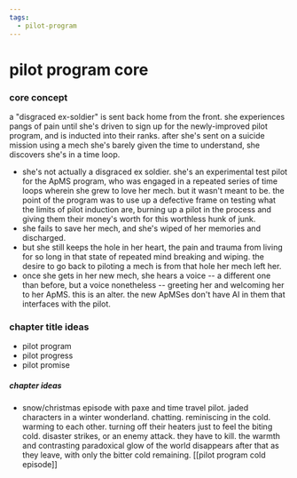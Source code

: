 ```yaml
---
tags:
  - pilot-program
---
```

# pilot program core
### core concept
a "disgraced ex-soldier" is sent back home from the front. she experiences pangs of pain until she's driven to sign up for the newly-improved pilot program, and is inducted into their ranks. after she's sent on a suicide mission using a mech she's barely given the time to understand, she discovers she's in a time loop.

- she's not actually a disgraced ex soldier. she's an experimental test pilot for the ApMS program, who was engaged in a repeated series of time loops wherein she grew to love her mech. but it wasn't meant to be. the point of the program was to use up a defective frame on testing what the limits of pilot induction are, burning up a pilot in the process and giving them their money's worth for this worthless hunk of junk.
- she fails to save her mech, and she's wiped of her memories and discharged.
- but she still keeps the hole in her heart, the pain and trauma from living for so long in that state of repeated mind breaking and wiping. the desire to go back to piloting a mech is from that hole her mech left her.
- once she gets in her new mech, she hears a voice -- a different one than before, but a voice nonetheless -- greeting her and welcoming her to her ApMS. this is an alter. the new ApMSes don't have AI in them that interfaces with the pilot.

### chapter title ideas
- pilot program
- pilot progress
- pilot promise
##### chapter ideas
- snow/christmas episode with paxe and time travel pilot. jaded characters in a winter wonderland. chatting. reminiscing in the cold. warming to each other. turning off their heaters just to   feel the biting cold. disaster strikes, or an enemy attack. they have to kill. the warmth and contrasting paradoxical glow of the world disappears after that as they leave, with only the bitter cold remaining. [[pilot program cold episode]]